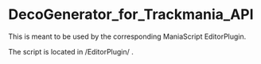 # DecoGenerator_for_Trackmania_API
 This is meant to be used by the corresponding ManiaScript EditorPlugin.
 
 The script is located in /EditorPlugin/ .
